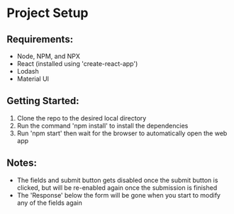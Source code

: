 # Project Setup
## Requirements:
* Node, NPM, and NPX
* React (installed using 'create-react-app')
* Lodash
* Material UI
## Getting Started:
1. Clone the repo to the desired local directory
2. Run the command 'npm install' to install the dependencies
3. Run 'npm start' then wait for the browser to automatically open the web app
## Notes:
* The fields and submit button gets disabled once the submit button is clicked, but will be re-enabled again once the submission is finished
* The 'Response' below the form will be gone when you start to modify any of the fields again
